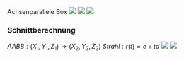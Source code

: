 Achsenparallele Box
![](AABB_dreieck.png)
![](AABB_gruppeAABB.png)
![](AABB_transform.png)


### Schnittberechnung
$AABB: (X_1,Y_1,Z_1) \rightarrow (X_2,Y_2,Z_2)$
$Strahl: r(t) = e + td$
![](AABB_schnitt.png)
![](AABB_schnitt_algo.png)
